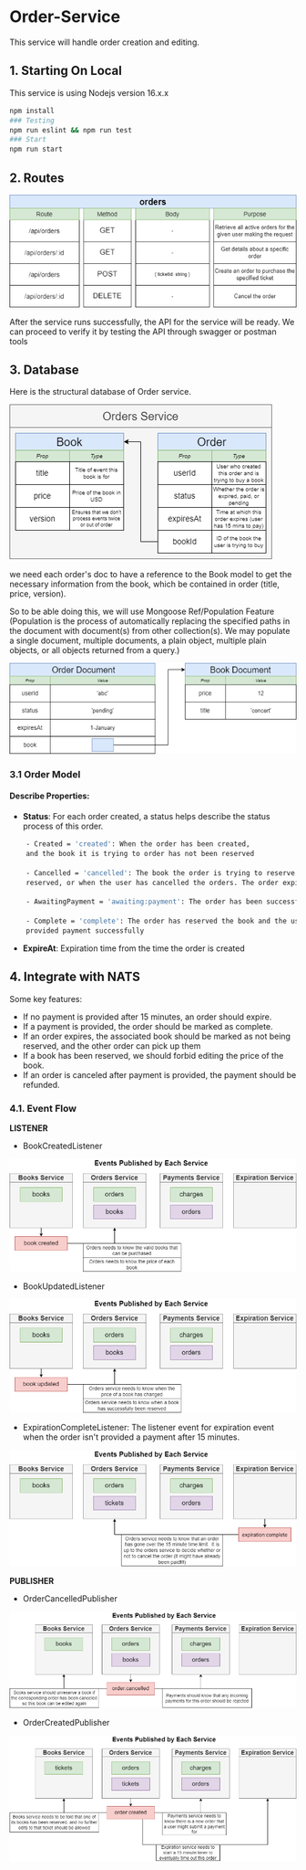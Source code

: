# Order-Service

This service will handle order creation and editing.

## 1. Starting On Local

This service is using Nodejs version 16.x.x

```bash
npm install
### Testing
npm run eslint && npm run test
### Start
npm run start
```

## 2. Routes

![alt text](../documents/assets/orders/routes.png)

After the service runs successfully, the API for the service will be ready.
We can proceed to verify it by testing the API through swagger or postman tools

## 3. Database

Here is the structural database of Order service.

![alt text](../documents/assets/orders/structural-database.png)

we need each order's doc to have a reference to the Book model to get the necessary information from the book,
which be contained in order (title, price, version).

So to be able doing this, we will use Mongoose Ref/Population Feature
(Population is the process of automatically replacing the specified paths in the document with document(s) from other collection(s).
We may populate a single document, multiple documents, a plain object, multiple plain objects, or all objects returned from a query.)

![alt text](../documents/assets/orders/mongoose-ref-population.png)

### 3.1 Order Model

#### Describe Properties:

- **Status**: For each order created, a status helps describe the status process of this order.
```bash
    - Created = 'created': When the order has been created,
    and the book it is trying to order has not been reserved

    - Cancelled = 'cancelled': The book the order is trying to reserve has already
    reserved, or when the user has cancelled the orders. The order expire before payment

    - AwaitingPayment = 'awaiting:payment': The order has been successfully reserved the book

    - Complete = 'complete': The order has reserved the book and the user has been
    provided payment successfully
```

- **ExpireAt**: Expiration time from the time the order is created


## 4. Integrate with NATS
Some key features: 
- If no payment is provided after 15 minutes, an order should expire.
- If a payment is provided, the order should be marked as complete.
- If an order expires, the associated book should be marked as not being reserved, and the other order can pick up them
- If a book has been reserved, we should forbid editing the price of the book.
- If an order is canceled after payment is provided, the payment should be refunded.

### 4.1. Event Flow

**LISTENER**

- BookCreatedListener

![alt text](../documents/assets/events/book_created-event.png)

- BookUpdatedListener

![alt text](../documents/assets/events/book_updated-event.png)

- ExpirationCompleteListener: The listener event for expiration event when the order isn't provided a payment after 15 minutes.

![alt text](../documents/assets/events/expiration_complete-event.png)

**PUBLISHER**

- OrderCancelledPublisher

![alt text](../documents/assets/events/order_cancelled-event.png)


- OrderCreatedPublisher

![alt text](../documents/assets/events/order_created-event.png)







